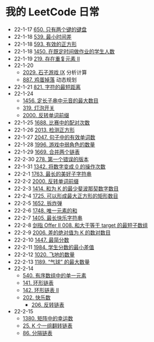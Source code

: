 # 我的 LeetCode 日常
- 22-1-17  [650. 只有两个键的键盘](https://leetcode-cn.com/problems/2-keys-keyboard/)
- 22-1-18  [539. 最小时间差](https://leetcode-cn.com/problems/minimum-time-difference/)
- 22-1-18  [593. 有效的正方形](https://leetcode-cn.com/problems/valid-square/)
- 22-1-18  [1450. 在既定时间做作业的学生人数](https://leetcode-cn.com/problems/number-of-students-doing-homework-at-a-given-time/)
- 22-1-19  [219. 存在重复元素 II](https://leetcode-cn.com/problems/contains-duplicate-ii/)
- 22-1-20
	- [2029. 石子游戏 IX](https://leetcode-cn.com/problems/stone-game-ix/) 分析计算
	- [887. 鸡蛋掉落](https://leetcode-cn.com/problems/super-egg-drop/) 动态规划
- 22-1-21 [821. 字符的最短距离](https://leetcode-cn.com/problems/shortest-distance-to-a-character/)
- 22-1-24
	- [1456. 定长子串中元音的最大数目](https://leetcode-cn.com/problems/maximum-number-of-vowels-in-a-substring-of-given-length/)
	- [319. 灯泡开关](https://leetcode-cn.com/problems/bulb-switcher/)
	- [2000. 反转单词前缀](https://leetcode-cn.com/problems/reverse-prefix-of-word/)
- 22-1-25  [1688. 比赛中的配对次数](https://leetcode-cn.com/problems/count-of-matches-in-tournament/)
- 22-1-26  [2013. 检测正方形](https://leetcode-cn.com/problems/detect-squares/)
- 22-1-27  [2047. 句子中的有效单词数](https://leetcode-cn.com/problems/number-of-valid-words-in-a-sentence/)
- 22-1-28  [1996. 游戏中弱角色的数量](https://leetcode-cn.com/problems/the-number-of-weak-characters-in-the-game/)
- 22-1-29  [1669. 合并两个链表](https://leetcode-cn.com/problems/merge-in-between-linked-lists/)
- 22-2-30  [278. 第一个错误的版本](https://leetcode-cn.com/problems/first-bad-version/)
- 22-1-31  [1342. 将数字变成 0 的操作次数](https://leetcode-cn.com/problems/number-of-steps-to-reduce-a-number-to-zero/)
- 22-2-1   [1763. 最长的美好子字符串](https://leetcode-cn.com/problems/longest-nice-substring/)
- 22-2-2   [2000. 反转单词前缀](https://leetcode-cn.com/problems/reverse-prefix-of-word/)
- 22-2-3   [1414. 和为 K 的最少斐波那契数字数目](https://leetcode-cn.com/problems/find-the-minimum-number-of-fibonacci-numbers-whose-sum-is-k/)
- 22-2-4   [1725. 可以形成最大正方形的矩形数目](https://leetcode-cn.com/problems/number-of-rectangles-that-can-form-the-largest-square/)
- 22-2-5   [1652. 拆炸弹](https://leetcode-cn.com/problems/defuse-the-bomb/)
- 22-2-6   [1748. 唯一元素的和](https://leetcode-cn.com/problems/sum-of-unique-elements/)
- 22-2-7   [1405. 最长快乐字符串](https://leetcode-cn.com/problems/longest-happy-string/)
- 22-2-8   [剑指 Offer II 008. 和大于等于 target 的最短子数组](https://leetcode-cn.com/problems/2VG8Kg/)
- 22-2-9   [2006. 差的绝对值为 K 的数对数目](https://leetcode-cn.com/problems/count-number-of-pairs-with-absolute-difference-k/)
- 22-2-10  [1447. 最简分数](https://leetcode-cn.com/problems/simplified-fractions/)
- 22-2-11  [1984. 学生分数的最小差值](https://leetcode-cn.com/problems/minimum-difference-between-highest-and-lowest-of-k-scores/)
- 22-2-12  [1020. 飞地的数量](https://leetcode-cn.com/problems/number-of-enclaves/)
- 22-2-13  [1189. “气球” 的最大数量](https://leetcode-cn.com/problems/maximum-number-of-balloons/)
- 22-2-14
  - [540. 有序数组中的单一元素](https://leetcode-cn.com/problems/single-element-in-a-sorted-array/)
  - [141. 环形链表](https://leetcode-cn.com/problems/linked-list-cycle/)
  - [142. 环形链表 II](https://leetcode-cn.com/problems/linked-list-cycle-ii/)
  - [202. 快乐数](https://leetcode-cn.com/problems/happy-number/)
	- [206. 反转链表](https://leetcode-cn.com/problems/reverse-linked-list/)
- 22-2-15
	- [1380. 矩阵中的幸运数](https://leetcode-cn.com/problems/lucky-numbers-in-a-matrix/)
	- [25. K 个一组翻转链表](https://leetcode-cn.com/problems/reverse-nodes-in-k-group/)
	- [86. 分隔链表](https://leetcode-cn.com/problems/partition-list/)



